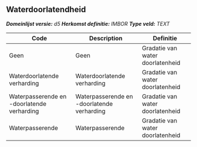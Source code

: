 ﻿## Waterdoorlatendheid

*__Domeinlijst versie:__ d5*
*__Herkomst definitie:__ IMBOR*
*__Type veld:__ TEXT*

|__Code__ |__Description__ |__Definitie__	|
|	---	|	---	|   ---	| 
| Geen | Geen | Gradatie van water doorlatenheid |
| Waterdoorlatende verharding | Waterdoorlatende verharding | Gradatie van water doorlatenheid |
| Waterpasserende en -doorlatende verharding | Waterpasserende en -doorlatende verharding | Gradatie van water doorlatenheid |
| Waterpasserende | Waterpasserende | Gradatie van water doorlatenheid |
